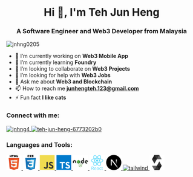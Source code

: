 <h1 align="center">Hi 👋, I'm Teh Jun Heng</h1>  
<h3 align="center">A Software Engineer and Web3 Developer from Malaysia</h3>  

<p align="left">  
  <img src="https://komarev.com/ghpvc/?username=jnhng0205&label=Profile%20views&color=0e75b6&style=flat" alt="jnhng0205" />  
</p>  

- 🔭 I’m currently working on **Web3 Mobile App** 
- 🌱 I’m currently learning **Foundry**  
- 👯 I’m looking to collaborate on **Web3 Projects**  
- 🤝 I’m looking for help with **Web3 Jobs**  
- 💬 Ask me about **Web3 and Blockchain**  
- 📫 How to reach me **junhengteh.123@gmail.com**  
- ⚡ Fun fact **I like cats**  

<h3 align="left">Connect with me:</h3>  
<p align="left">  
  <a href="https://twitter.com/jnhng4" target="blank">
    <img align="center" src="https://raw.githubusercontent.com/rahuldkjain/github-profile-readme-generator/master/src/images/icons/Social/twitter.svg" alt="jnhng4" height="30" width="40" />
  </a>  
  <a href="https://linkedin.com/in/teh-jun-heng-6773202b0" target="blank">
    <img align="center" src="https://raw.githubusercontent.com/rahuldkjain/github-profile-readme-generator/master/src/images/icons/Social/linked-in-alt.svg" alt="teh-jun-heng-6773202b0" height="30" width="40" />
  </a>  
</p>  

<h3 align="left">Languages and Tools:</h3>  
<p align="left">  
  <a href="https://www.w3.org/html/" target="_blank" rel="noreferrer">
    <img src="https://raw.githubusercontent.com/devicons/devicon/master/icons/html5/html5-original-wordmark.svg" alt="html5" width="40" height="40"/>
  </a>  
  <a href="https://www.w3schools.com/css/" target="_blank" rel="noreferrer">
    <img src="https://raw.githubusercontent.com/devicons/devicon/master/icons/css3/css3-original-wordmark.svg" alt="css3" width="40" height="40"/>
  </a>  
  <a href="https://developer.mozilla.org/en-US/docs/Web/JavaScript" target="_blank" rel="noreferrer">
    <img src="https://raw.githubusercontent.com/devicons/devicon/master/icons/javascript/javascript-original.svg" alt="javascript" width="40" height="40"/>
  </a>  
  <a href="https://www.typescriptlang.org/" target="_blank" rel="noreferrer">
    <img src="https://raw.githubusercontent.com/devicons/devicon/master/icons/typescript/typescript-original.svg" alt="typescript" width="40" height="40"/>
  </a>  
  <a href="https://nodejs.org" target="_blank" rel="noreferrer">
    <img src="https://raw.githubusercontent.com/devicons/devicon/master/icons/nodejs/nodejs-original-wordmark.svg" alt="nodejs" width="40" height="40"/>
  </a>  
  <a href="https://reactjs.org/" target="_blank" rel="noreferrer">
    <img src="https://raw.githubusercontent.com/devicons/devicon/master/icons/react/react-original-wordmark.svg" alt="react" width="40" height="40"/>
  </a>  
   <a href="https://nextjs.org/" target="_blank" rel="noreferrer">
    <img src="https://raw.githubusercontent.com/devicons/devicon/master/icons/nextjs/nextjs-original.svg" alt="nextjs" width="40" height="40"/>
  </a>  
  <a href="https://tailwindcss.com/" target="_blank" rel="noreferrer">
    <img src="https://www.vectorlogo.zone/logos/tailwindcss/tailwindcss-icon.svg" alt="tailwind" width="40" height="40"/>
  </a>  
  <a href="https://soliditylang.org/" target="_blank" rel="noreferrer">
    <img src="https://raw.githubusercontent.com/devicons/devicon/master/icons/solidity/solidity-original.svg" alt="solidity" width="40" height="40"/>
  </a>  

</p>  

